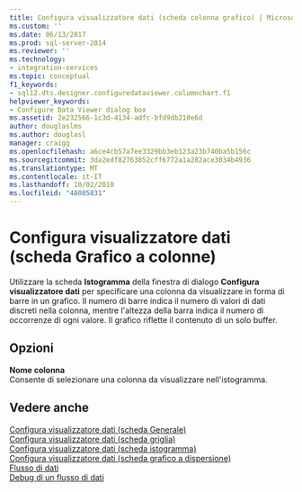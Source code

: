 ```yaml
---
title: Configura visualizzatore dati (scheda colonna grafico) | Microsoft Docs
ms.custom: ''
ms.date: 06/13/2017
ms.prod: sql-server-2014
ms.reviewer: ''
ms.technology:
- integration-services
ms.topic: conceptual
f1_keywords:
- sql12.dts.designer.configuredataviewer.columnchart.f1
helpviewer_keywords:
- Configure Data Viewer dialog box
ms.assetid: 2e232566-1c3d-4134-adfc-bfd9db210e6d
author: douglaslms
ms.author: douglasl
manager: craigg
ms.openlocfilehash: a6ce4cb57a7ee3329bb3eb123a23b740ba5b156c
ms.sourcegitcommit: 3da2edf82763852cff6772a1a282ace3034b4936
ms.translationtype: MT
ms.contentlocale: it-IT
ms.lasthandoff: 10/02/2018
ms.locfileid: "48085831"
---
```

# <a name="configure-data-viewer-column-chart-tab"></a>Configura visualizzatore dati (scheda Grafico a colonne)
  Utilizzare la scheda **Istogramma** della finestra di dialogo **Configura visualizzatore dati** per specificare una colonna da visualizzare in forma di barre in un grafico. Il numero di barre indica il numero di valori di dati discreti nella colonna, mentre l'altezza della barra indica il numero di occorrenze di ogni valore. Il grafico riflette il contenuto di un solo buffer.  
  
## <a name="options"></a>Opzioni  
 **Nome colonna**  
 Consente di selezionare una colonna da visualizzare nell'istogramma.  
  
## <a name="see-also"></a>Vedere anche  
 [Configura visualizzatore dati &#40;scheda Generale&#41;](../../2014/integration-services/configure-data-viewer-general-tab.md)   
 [Configura visualizzatore dati &#40;scheda griglia&#41;](../../2014/integration-services/configure-data-viewer-grid-tab.md)   
 [Configura visualizzatore dati &#40;scheda istogramma&#41;](../../2014/integration-services/configure-data-viewer-histogram-tab.md)   
 [Configura visualizzatore dati &#40;scheda grafico a dispersione&#41;](../../2014/integration-services/configure-data-viewer-scatter-plot-tab.md)   
 [Flusso di dati](data-flow/data-flow.md)   
 [Debug di un flusso di dati](troubleshooting/debugging-data-flow.md)  
  
  
